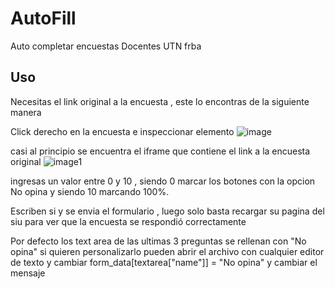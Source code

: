 
# AutoFill
Auto completar encuestas Docentes UTN frba

## Uso

Necesitas el link original a la encuesta , este lo encontras de la siguiente manera

Click derecho en la encuesta e inspeccionar elemento
![image](https://github.com/user-attachments/assets/04eb68fc-2e14-43f8-8496-011235d9fd85)


casi al principio se encuentra el iframe que contiene el link a la encuesta original
![image1](https://github.com/user-attachments/assets/91d2cbbf-8a88-456a-aad0-4caa32c7b3e5)


ingresas un valor entre 0 y 10 , siendo 0 marcar los botones con la opcion No opina y siendo 10 marcando 100%.

Escriben si y se envia el formulario , luego solo basta recargar su pagina del siu para ver que la encuesta se respondió correctamente


Por defecto los text area de las ultimas 3 preguntas se rellenan con "No opina" si quieren personalizarlo pueden abrir el archivo con cualquier editor de texto y cambiar 
form_data[textarea["name"]] = "No opina" 
y cambiar el mensaje




